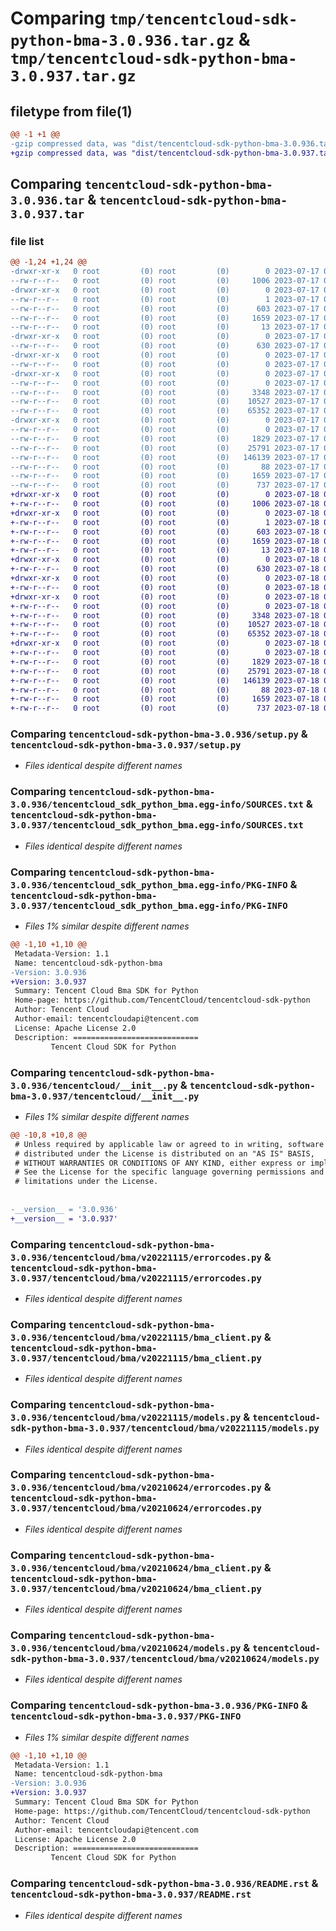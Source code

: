 # Comparing `tmp/tencentcloud-sdk-python-bma-3.0.936.tar.gz` & `tmp/tencentcloud-sdk-python-bma-3.0.937.tar.gz`

## filetype from file(1)

```diff
@@ -1 +1 @@
-gzip compressed data, was "dist/tencentcloud-sdk-python-bma-3.0.936.tar", last modified: Mon Jul 17 00:18:16 2023, max compression
+gzip compressed data, was "dist/tencentcloud-sdk-python-bma-3.0.937.tar", last modified: Tue Jul 18 00:18:02 2023, max compression
```

## Comparing `tencentcloud-sdk-python-bma-3.0.936.tar` & `tencentcloud-sdk-python-bma-3.0.937.tar`

### file list

```diff
@@ -1,24 +1,24 @@
-drwxr-xr-x   0 root         (0) root         (0)        0 2023-07-17 00:18:16.000000 tencentcloud-sdk-python-bma-3.0.936/
--rw-r--r--   0 root         (0) root         (0)     1006 2023-07-17 00:18:16.000000 tencentcloud-sdk-python-bma-3.0.936/setup.py
-drwxr-xr-x   0 root         (0) root         (0)        0 2023-07-17 00:18:16.000000 tencentcloud-sdk-python-bma-3.0.936/tencentcloud_sdk_python_bma.egg-info/
--rw-r--r--   0 root         (0) root         (0)        1 2023-07-17 00:18:16.000000 tencentcloud-sdk-python-bma-3.0.936/tencentcloud_sdk_python_bma.egg-info/dependency_links.txt
--rw-r--r--   0 root         (0) root         (0)      603 2023-07-17 00:18:16.000000 tencentcloud-sdk-python-bma-3.0.936/tencentcloud_sdk_python_bma.egg-info/SOURCES.txt
--rw-r--r--   0 root         (0) root         (0)     1659 2023-07-17 00:18:16.000000 tencentcloud-sdk-python-bma-3.0.936/tencentcloud_sdk_python_bma.egg-info/PKG-INFO
--rw-r--r--   0 root         (0) root         (0)       13 2023-07-17 00:18:16.000000 tencentcloud-sdk-python-bma-3.0.936/tencentcloud_sdk_python_bma.egg-info/top_level.txt
-drwxr-xr-x   0 root         (0) root         (0)        0 2023-07-17 00:18:16.000000 tencentcloud-sdk-python-bma-3.0.936/tencentcloud/
--rw-r--r--   0 root         (0) root         (0)      630 2023-07-17 00:18:16.000000 tencentcloud-sdk-python-bma-3.0.936/tencentcloud/__init__.py
-drwxr-xr-x   0 root         (0) root         (0)        0 2023-07-17 00:18:16.000000 tencentcloud-sdk-python-bma-3.0.936/tencentcloud/bma/
--rw-r--r--   0 root         (0) root         (0)        0 2023-07-17 00:18:16.000000 tencentcloud-sdk-python-bma-3.0.936/tencentcloud/bma/__init__.py
-drwxr-xr-x   0 root         (0) root         (0)        0 2023-07-17 00:18:16.000000 tencentcloud-sdk-python-bma-3.0.936/tencentcloud/bma/v20221115/
--rw-r--r--   0 root         (0) root         (0)        0 2023-07-17 00:18:16.000000 tencentcloud-sdk-python-bma-3.0.936/tencentcloud/bma/v20221115/__init__.py
--rw-r--r--   0 root         (0) root         (0)     3348 2023-07-17 00:18:16.000000 tencentcloud-sdk-python-bma-3.0.936/tencentcloud/bma/v20221115/errorcodes.py
--rw-r--r--   0 root         (0) root         (0)    10527 2023-07-17 00:18:16.000000 tencentcloud-sdk-python-bma-3.0.936/tencentcloud/bma/v20221115/bma_client.py
--rw-r--r--   0 root         (0) root         (0)    65352 2023-07-17 00:18:16.000000 tencentcloud-sdk-python-bma-3.0.936/tencentcloud/bma/v20221115/models.py
-drwxr-xr-x   0 root         (0) root         (0)        0 2023-07-17 00:18:16.000000 tencentcloud-sdk-python-bma-3.0.936/tencentcloud/bma/v20210624/
--rw-r--r--   0 root         (0) root         (0)        0 2023-07-17 00:18:16.000000 tencentcloud-sdk-python-bma-3.0.936/tencentcloud/bma/v20210624/__init__.py
--rw-r--r--   0 root         (0) root         (0)     1829 2023-07-17 00:18:16.000000 tencentcloud-sdk-python-bma-3.0.936/tencentcloud/bma/v20210624/errorcodes.py
--rw-r--r--   0 root         (0) root         (0)    25791 2023-07-17 00:18:16.000000 tencentcloud-sdk-python-bma-3.0.936/tencentcloud/bma/v20210624/bma_client.py
--rw-r--r--   0 root         (0) root         (0)   146139 2023-07-17 00:18:16.000000 tencentcloud-sdk-python-bma-3.0.936/tencentcloud/bma/v20210624/models.py
--rw-r--r--   0 root         (0) root         (0)       88 2023-07-17 00:18:16.000000 tencentcloud-sdk-python-bma-3.0.936/setup.cfg
--rw-r--r--   0 root         (0) root         (0)     1659 2023-07-17 00:18:16.000000 tencentcloud-sdk-python-bma-3.0.936/PKG-INFO
--rw-r--r--   0 root         (0) root         (0)      737 2023-07-17 00:18:16.000000 tencentcloud-sdk-python-bma-3.0.936/README.rst
+drwxr-xr-x   0 root         (0) root         (0)        0 2023-07-18 00:18:02.000000 tencentcloud-sdk-python-bma-3.0.937/
+-rw-r--r--   0 root         (0) root         (0)     1006 2023-07-18 00:18:01.000000 tencentcloud-sdk-python-bma-3.0.937/setup.py
+drwxr-xr-x   0 root         (0) root         (0)        0 2023-07-18 00:18:02.000000 tencentcloud-sdk-python-bma-3.0.937/tencentcloud_sdk_python_bma.egg-info/
+-rw-r--r--   0 root         (0) root         (0)        1 2023-07-18 00:18:02.000000 tencentcloud-sdk-python-bma-3.0.937/tencentcloud_sdk_python_bma.egg-info/dependency_links.txt
+-rw-r--r--   0 root         (0) root         (0)      603 2023-07-18 00:18:02.000000 tencentcloud-sdk-python-bma-3.0.937/tencentcloud_sdk_python_bma.egg-info/SOURCES.txt
+-rw-r--r--   0 root         (0) root         (0)     1659 2023-07-18 00:18:02.000000 tencentcloud-sdk-python-bma-3.0.937/tencentcloud_sdk_python_bma.egg-info/PKG-INFO
+-rw-r--r--   0 root         (0) root         (0)       13 2023-07-18 00:18:02.000000 tencentcloud-sdk-python-bma-3.0.937/tencentcloud_sdk_python_bma.egg-info/top_level.txt
+drwxr-xr-x   0 root         (0) root         (0)        0 2023-07-18 00:18:02.000000 tencentcloud-sdk-python-bma-3.0.937/tencentcloud/
+-rw-r--r--   0 root         (0) root         (0)      630 2023-07-18 00:18:01.000000 tencentcloud-sdk-python-bma-3.0.937/tencentcloud/__init__.py
+drwxr-xr-x   0 root         (0) root         (0)        0 2023-07-18 00:18:02.000000 tencentcloud-sdk-python-bma-3.0.937/tencentcloud/bma/
+-rw-r--r--   0 root         (0) root         (0)        0 2023-07-18 00:18:01.000000 tencentcloud-sdk-python-bma-3.0.937/tencentcloud/bma/__init__.py
+drwxr-xr-x   0 root         (0) root         (0)        0 2023-07-18 00:18:02.000000 tencentcloud-sdk-python-bma-3.0.937/tencentcloud/bma/v20221115/
+-rw-r--r--   0 root         (0) root         (0)        0 2023-07-18 00:18:01.000000 tencentcloud-sdk-python-bma-3.0.937/tencentcloud/bma/v20221115/__init__.py
+-rw-r--r--   0 root         (0) root         (0)     3348 2023-07-18 00:18:01.000000 tencentcloud-sdk-python-bma-3.0.937/tencentcloud/bma/v20221115/errorcodes.py
+-rw-r--r--   0 root         (0) root         (0)    10527 2023-07-18 00:18:01.000000 tencentcloud-sdk-python-bma-3.0.937/tencentcloud/bma/v20221115/bma_client.py
+-rw-r--r--   0 root         (0) root         (0)    65352 2023-07-18 00:18:01.000000 tencentcloud-sdk-python-bma-3.0.937/tencentcloud/bma/v20221115/models.py
+drwxr-xr-x   0 root         (0) root         (0)        0 2023-07-18 00:18:02.000000 tencentcloud-sdk-python-bma-3.0.937/tencentcloud/bma/v20210624/
+-rw-r--r--   0 root         (0) root         (0)        0 2023-07-18 00:18:01.000000 tencentcloud-sdk-python-bma-3.0.937/tencentcloud/bma/v20210624/__init__.py
+-rw-r--r--   0 root         (0) root         (0)     1829 2023-07-18 00:18:01.000000 tencentcloud-sdk-python-bma-3.0.937/tencentcloud/bma/v20210624/errorcodes.py
+-rw-r--r--   0 root         (0) root         (0)    25791 2023-07-18 00:18:01.000000 tencentcloud-sdk-python-bma-3.0.937/tencentcloud/bma/v20210624/bma_client.py
+-rw-r--r--   0 root         (0) root         (0)   146139 2023-07-18 00:18:01.000000 tencentcloud-sdk-python-bma-3.0.937/tencentcloud/bma/v20210624/models.py
+-rw-r--r--   0 root         (0) root         (0)       88 2023-07-18 00:18:02.000000 tencentcloud-sdk-python-bma-3.0.937/setup.cfg
+-rw-r--r--   0 root         (0) root         (0)     1659 2023-07-18 00:18:02.000000 tencentcloud-sdk-python-bma-3.0.937/PKG-INFO
+-rw-r--r--   0 root         (0) root         (0)      737 2023-07-18 00:18:01.000000 tencentcloud-sdk-python-bma-3.0.937/README.rst
```

### Comparing `tencentcloud-sdk-python-bma-3.0.936/setup.py` & `tencentcloud-sdk-python-bma-3.0.937/setup.py`

 * *Files identical despite different names*

### Comparing `tencentcloud-sdk-python-bma-3.0.936/tencentcloud_sdk_python_bma.egg-info/SOURCES.txt` & `tencentcloud-sdk-python-bma-3.0.937/tencentcloud_sdk_python_bma.egg-info/SOURCES.txt`

 * *Files identical despite different names*

### Comparing `tencentcloud-sdk-python-bma-3.0.936/tencentcloud_sdk_python_bma.egg-info/PKG-INFO` & `tencentcloud-sdk-python-bma-3.0.937/tencentcloud_sdk_python_bma.egg-info/PKG-INFO`

 * *Files 1% similar despite different names*

```diff
@@ -1,10 +1,10 @@
 Metadata-Version: 1.1
 Name: tencentcloud-sdk-python-bma
-Version: 3.0.936
+Version: 3.0.937
 Summary: Tencent Cloud Bma SDK for Python
 Home-page: https://github.com/TencentCloud/tencentcloud-sdk-python
 Author: Tencent Cloud
 Author-email: tencentcloudapi@tencent.com
 License: Apache License 2.0
 Description: ============================
         Tencent Cloud SDK for Python
```

### Comparing `tencentcloud-sdk-python-bma-3.0.936/tencentcloud/__init__.py` & `tencentcloud-sdk-python-bma-3.0.937/tencentcloud/__init__.py`

 * *Files 1% similar despite different names*

```diff
@@ -10,8 +10,8 @@
 # Unless required by applicable law or agreed to in writing, software
 # distributed under the License is distributed on an "AS IS" BASIS,
 # WITHOUT WARRANTIES OR CONDITIONS OF ANY KIND, either express or implied.
 # See the License for the specific language governing permissions and
 # limitations under the License.
 
 
-__version__ = '3.0.936'
+__version__ = '3.0.937'
```

### Comparing `tencentcloud-sdk-python-bma-3.0.936/tencentcloud/bma/v20221115/errorcodes.py` & `tencentcloud-sdk-python-bma-3.0.937/tencentcloud/bma/v20221115/errorcodes.py`

 * *Files identical despite different names*

### Comparing `tencentcloud-sdk-python-bma-3.0.936/tencentcloud/bma/v20221115/bma_client.py` & `tencentcloud-sdk-python-bma-3.0.937/tencentcloud/bma/v20221115/bma_client.py`

 * *Files identical despite different names*

### Comparing `tencentcloud-sdk-python-bma-3.0.936/tencentcloud/bma/v20221115/models.py` & `tencentcloud-sdk-python-bma-3.0.937/tencentcloud/bma/v20221115/models.py`

 * *Files identical despite different names*

### Comparing `tencentcloud-sdk-python-bma-3.0.936/tencentcloud/bma/v20210624/errorcodes.py` & `tencentcloud-sdk-python-bma-3.0.937/tencentcloud/bma/v20210624/errorcodes.py`

 * *Files identical despite different names*

### Comparing `tencentcloud-sdk-python-bma-3.0.936/tencentcloud/bma/v20210624/bma_client.py` & `tencentcloud-sdk-python-bma-3.0.937/tencentcloud/bma/v20210624/bma_client.py`

 * *Files identical despite different names*

### Comparing `tencentcloud-sdk-python-bma-3.0.936/tencentcloud/bma/v20210624/models.py` & `tencentcloud-sdk-python-bma-3.0.937/tencentcloud/bma/v20210624/models.py`

 * *Files identical despite different names*

### Comparing `tencentcloud-sdk-python-bma-3.0.936/PKG-INFO` & `tencentcloud-sdk-python-bma-3.0.937/PKG-INFO`

 * *Files 1% similar despite different names*

```diff
@@ -1,10 +1,10 @@
 Metadata-Version: 1.1
 Name: tencentcloud-sdk-python-bma
-Version: 3.0.936
+Version: 3.0.937
 Summary: Tencent Cloud Bma SDK for Python
 Home-page: https://github.com/TencentCloud/tencentcloud-sdk-python
 Author: Tencent Cloud
 Author-email: tencentcloudapi@tencent.com
 License: Apache License 2.0
 Description: ============================
         Tencent Cloud SDK for Python
```

### Comparing `tencentcloud-sdk-python-bma-3.0.936/README.rst` & `tencentcloud-sdk-python-bma-3.0.937/README.rst`

 * *Files identical despite different names*

